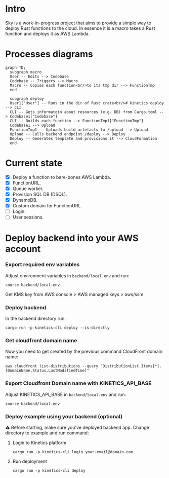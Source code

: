 # Intro

Sky is a work-in-progress project that aims to provide a simple way to deploy Rust functions to the cloud. In essence it
is a macro takes a Rust function and deploys it as AWS Lambda.

# Processes diagrams

```mermaid
graph TD;
  subgraph macro
  User -- Edits --> Codebase
  Codebase -- Triggers --> Macro
  Macro -- Copies each function<br/>to its tmp dir --> FunctionTmp
  end

  subgraph deploy
  User1["User"] -- Runs in the dir of Rust crate<br/># kinetics deploy --> CLI
  CLI -- Gets informatoin about resources (e.g. DB) from Cargo.toml --> Codebase1["Codebase"]
  CLI -- Builds each function --> FunctionTmp1["FunctionTmp"]
  Codebase1 --> Upload
  FunctionTmp1 -- Uploads build artefacts to /upload --> Upload
  Upload -- Calls backend endpoint /deploy --> Deploy
  Deploy -- Generates template and provisions it --> CloudFormation
  end
```

# Current state

- [x] Deploy a function to bare-bones AWS Lambda.
- [x] FunctionURL.
- [x] Queue worker.
- [x] Provision SQL DB (DSQL).
- [x] DynamoDB.
- [x] Custom domain for FunctionURL.
- [ ] Login.
- [ ] User sessions.

# Deploy backend into your AWS account

### Export required env variables

Adjust environment variables in `backend/local.env` and run:

```shell
source backend/local.env
```

Get KMS key from AWS console > AWS managed keys > aws/ssm

### Deploy backend

In the backend directory run:

```shell
cargo run -p kinetics-cli deploy --is-directly
```

### Get cloudfront domain name

Now you need to get created by the previous command CloudFront domain name:

```shell
aws cloudfront list-distributions --query "DistributionList.Items[*].[DomainName,Status,LastModifiedTime]"
```

### Export Cloudfront Domain name with KINETICS_API_BASE

Adjust KINETICS_API_BASE in `backend/local.env` and run:

```shell
source backend/local.env
```

### Deploy example using your backend (optional)

⚠️ Before starting, make sure you've deployed backend app.
Change directory to example and run command:

1. Login to Kinetics platform
    ```shell
    cargo run -p kinetics-cli login your-email@domain.com
    ```
2. Run deployment
    ```shell
    cargo run -p kinetics-cli deploy 
    ```
